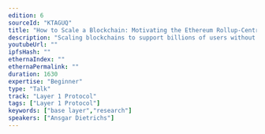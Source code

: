 ```yaml
---
edition: 6
sourceId: "KTAGUQ"
title: "How to Scale a Blockchain: Motivating the Ethereum Rollup-Centric Roadmap"
description: "Scaling blockchains to support billions of users without compromising decentralization is one of the biggest remaining challenges in the crypto space. This talk will showcase why there is a fundamental scalability-dencentralization tradeoff for any monolithic chain, and how scalable rollups on top of decentralized settlement chains can overcome this tradeoff. What implications does this have for the future of Ethereum? Beginner friendly, with pictures!"
youtubeUrl: ""
ipfsHash: ""
ethernaIndex: ""
ethernaPermalink: ""
duration: 1630
expertise: "Beginner"
type: "Talk"
track: "Layer 1 Protocol"
tags: ["Layer 1 Protocol"]
keywords: ["base layer","research"]
speakers: ["Ansgar Dietrichs"]
---
```

